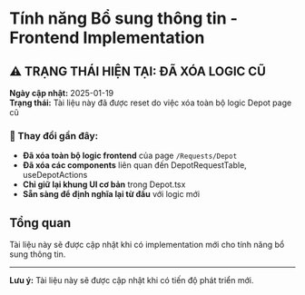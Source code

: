 # Tính năng Bổ sung thông tin - Frontend Implementation

## ⚠️ TRẠNG THÁI HIỆN TẠI: ĐÃ XÓA LOGIC CŨ

**Ngày cập nhật:** 2025-01-19  
**Trạng thái:** Tài liệu này đã được reset do việc xóa toàn bộ logic Depot page cũ

### 🔄 Thay đổi gần đây:
- **Đã xóa toàn bộ logic frontend** của page `/Requests/Depot`
- **Đã xóa các components** liên quan đến DepotRequestTable, useDepotActions
- **Chỉ giữ lại khung UI cơ bản** trong Depot.tsx
- **Sẵn sàng để định nghĩa lại từ đầu** với logic mới

## Tổng quan

Tài liệu này sẽ được cập nhật khi có implementation mới cho tính năng bổ sung thông tin.

---

**Lưu ý:** Tài liệu này sẽ được cập nhật khi có tiến độ phát triển mới.